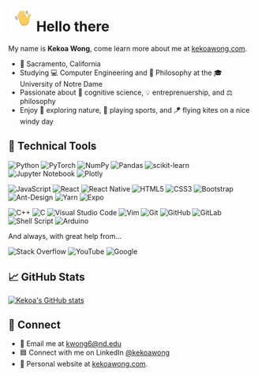 # <img src="https://raw.githubusercontent.com/kekoawong/kekoawong/master/wave2.gif" width="50px" align="bottom"> Hello there 
My name is **Kekoa Wong**, come learn more about me at [kekoawong.com](https://kekoawong.com/).

- 📍 Sacramento, California
- Studying 💻 Computer Engineering and 📖 Philosophy at the 🎓 University of Notre Dame 
- Passionate about 🧠 cognitive science, 💡 entreprenuership, and ⚖️ philosophy
- Enjoy 🌲 exploring nature, 🏀 playing sports, and 🪁 flying kites on a nice windy day

## 🧰 Technical Tools
![Python](https://img.shields.io/badge/python-3670A0?style=for-the-badge&logo=python&logoColor=ffdd54)
![PyTorch](https://img.shields.io/badge/PyTorch-%23EE4C2C.svg?style=for-the-badge&logo=PyTorch&logoColor=white)
![NumPy](https://img.shields.io/badge/numpy-%23013243.svg?style=for-the-badge&logo=numpy&logoColor=white)
![Pandas](https://img.shields.io/badge/pandas-%23150458.svg?style=for-the-badge&logo=pandas&logoColor=white)
![scikit-learn](https://img.shields.io/badge/scikit--learn-%23F7931E.svg?style=for-the-badge&logo=scikit-learn&logoColor=white)
![Jupyter Notebook](https://img.shields.io/badge/jupyter-%23FA0F00.svg?style=for-the-badge&logo=jupyter&logoColor=white)
![Plotly](https://img.shields.io/badge/Plotly-%233F4F75.svg?style=for-the-badge&logo=plotly&logoColor=white)

![JavaScript](https://img.shields.io/badge/javascript-%23323330.svg?style=for-the-badge&logo=javascript&logoColor=%23F7DF1E)
![React](https://img.shields.io/badge/react-%2320232a.svg?style=for-the-badge&logo=react&logoColor=%2361DAFB)
![React Native](https://img.shields.io/badge/react_native-%2320232a.svg?style=for-the-badge&logo=react&logoColor=%2361DAFB)
![HTML5](https://img.shields.io/badge/html5-%23E34F26.svg?style=for-the-badge&logo=html5&logoColor=white)
![CSS3](https://img.shields.io/badge/css3-%231572B6.svg?style=for-the-badge&logo=css3&logoColor=white)
![Bootstrap](https://img.shields.io/badge/bootstrap-%23563D7C.svg?style=for-the-badge&logo=bootstrap&logoColor=white)
![Ant-Design](https://img.shields.io/badge/-AntDesign-%230170FE?style=for-the-badge&logo=ant-design&logoColor=white)
![Yarn](https://img.shields.io/badge/yarn-%232C8EBB.svg?style=for-the-badge&logo=yarn&logoColor=white)
![Expo](https://img.shields.io/badge/expo-1C1E24?style=for-the-badge&logo=expo&logoColor=#D04A37)

![C++](https://img.shields.io/badge/c++-%2300599C.svg?style=for-the-badge&logo=c%2B%2B&logoColor=white)
![C](https://img.shields.io/badge/c-%2300599C.svg?style=for-the-badge&logo=c&logoColor=white)
![Visual Studio Code](https://img.shields.io/badge/Visual%20Studio%20Code-0078d7.svg?style=for-the-badge&logo=visual-studio-code&logoColor=white)
![Vim](https://img.shields.io/badge/VIM-%2311AB00.svg?style=for-the-badge&logo=vim&logoColor=white)
![Git](https://img.shields.io/badge/git-%23F05033.svg?style=for-the-badge&logo=git&logoColor=white)
![GitHub](https://img.shields.io/badge/github-%23121011.svg?style=for-the-badge&logo=github&logoColor=white)
![GitLab](https://img.shields.io/badge/gitlab-%23181717.svg?style=for-the-badge&logo=gitlab&logoColor=white)
![Shell Script](https://img.shields.io/badge/shell_script-%23121011.svg?style=for-the-badge&logo=gnu-bash&logoColor=white)
![Arduino](https://img.shields.io/badge/-Arduino-00979D?style=for-the-badge&logo=Arduino&logoColor=white)

And always, with great help from...

![Stack Overflow](https://img.shields.io/badge/-Stackoverflow-FE7A16?style=for-the-badge&logo=stack-overflow&logoColor=white)
![YouTube](https://img.shields.io/badge/YouTube-%23FF0000.svg?style=for-the-badge&logo=YouTube&logoColor=white)
![Google](https://img.shields.io/badge/google-4285F4?style=for-the-badge&logo=google&logoColor=white)

## &#x1f4c8; GitHub Stats
[![Kekoa's GitHub stats](https://github-readme-stats.vercel.app/api?username=kekoawong&show_icons=true&hide=stars,issues,contribs&theme=tokyonight)](https://github.com/kekoawong?tab=repositories)

## 🤙 Connect

- 📧 Email me at kwong6@nd.edu
- 🟦 Connect with me on LinkedIn [@kekoawong](https://www.linkedin.com/in/kekoawong/)
- 🔗 Personal website at [kekoawong.com](https://kekoawong.com/).

<!--
**kekoawong/kekoawong** is a ✨ _special_ ✨ repository because its `README.md` (this file) appears on your GitHub profile.

Here are some ideas to get you started:

- 🔭 I’m currently working on ...
- 🌱 I’m currently learning ...
- 👯 I’m looking to collaborate on ...
- 🤔 I’m looking for help with ...
- 💬 Ask me about ...
- 📫 How to reach me: ...
- 😄 Pronouns: ...
- ⚡ Fun fact: ...
-->

